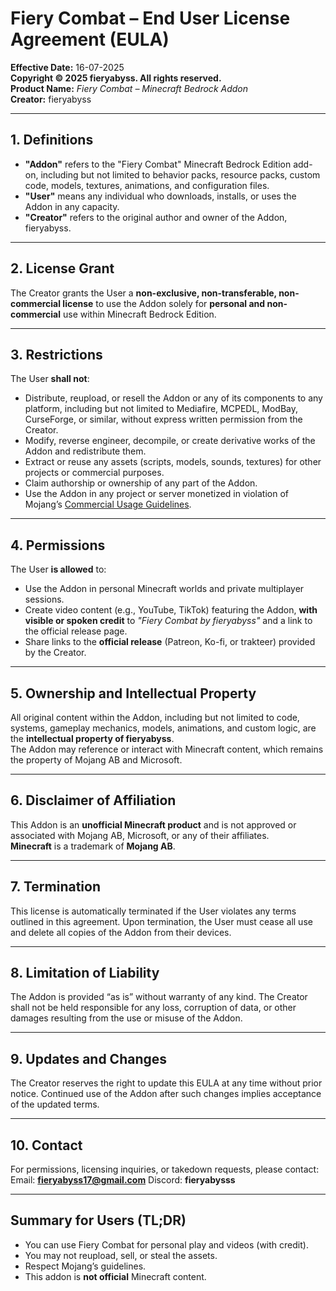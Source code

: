 # Fiery Combat – End User License Agreement (EULA)

**Effective Date:** 16-07-2025  
**Copyright © 2025 fieryabyss. All rights reserved.**  
**Product Name:** *Fiery Combat – Minecraft Bedrock Addon*  
**Creator:** fieryabyss

---

## 1. Definitions

- **"Addon"** refers to the "Fiery Combat" Minecraft Bedrock Edition add-on, including but not limited to behavior packs, resource packs, custom code, models, textures, animations, and configuration files.
- **"User"** means any individual who downloads, installs, or uses the Addon in any capacity.
- **"Creator"** refers to the original author and owner of the Addon, fieryabyss.

---

## 2. License Grant

The Creator grants the User a **non-exclusive, non-transferable, non-commercial license** to use the Addon solely for **personal and non-commercial** use within Minecraft Bedrock Edition.

---

## 3. Restrictions

The User **shall not**:

- Distribute, reupload, or resell the Addon or any of its components to any platform, including but not limited to Mediafire, MCPEDL, ModBay, CurseForge, or similar, without express written permission from the Creator.
- Modify, reverse engineer, decompile, or create derivative works of the Addon and redistribute them.
- Extract or reuse any assets (scripts, models, sounds, textures) for other projects or commercial purposes.
- Claim authorship or ownership of any part of the Addon.
- Use the Addon in any project or server monetized in violation of Mojang’s [Commercial Usage Guidelines](https://www.minecraft.net/en-us/usage-guidelines).

---

## 4. Permissions

The User **is allowed** to:

- Use the Addon in personal Minecraft worlds and private multiplayer sessions.
- Create video content (e.g., YouTube, TikTok) featuring the Addon, **with visible or spoken credit** to _"Fiery Combat by fieryabyss"_ and a link to the official release page.
- Share links to the **official release** (Patreon, Ko-fi, or trakteer) provided by the Creator.

---

## 5. Ownership and Intellectual Property

All original content within the Addon, including but not limited to code, systems, gameplay mechanics, models, animations, and custom logic, are the **intellectual property of fieryabyss**.  
The Addon may reference or interact with Minecraft content, which remains the property of Mojang AB and Microsoft.

---

## 6. Disclaimer of Affiliation

This Addon is an **unofficial Minecraft product** and is not approved or associated with Mojang AB, Microsoft, or any of their affiliates.  
**Minecraft** is a trademark of **Mojang AB**.

---

## 7. Termination

This license is automatically terminated if the User violates any terms outlined in this agreement. Upon termination, the User must cease all use and delete all copies of the Addon from their devices.

---

## 8. Limitation of Liability

The Addon is provided “as is” without warranty of any kind. The Creator shall not be held responsible for any loss, corruption of data, or other damages resulting from the use or misuse of the Addon.

---

## 9. Updates and Changes

The Creator reserves the right to update this EULA at any time without prior notice. Continued use of the Addon after such changes implies acceptance of the updated terms.

---

## 10. Contact

For permissions, licensing inquiries, or takedown requests, please contact:  
Email: **fieryabyss17@gmail.com**
Discord: **fieryabysss**

---

## Summary for Users (TL;DR)

- You can use Fiery Combat for personal play and videos (with credit).  
- You may not reupload, sell, or steal the assets.  
- Respect Mojang’s guidelines.  
- This addon is **not official** Minecraft content.

